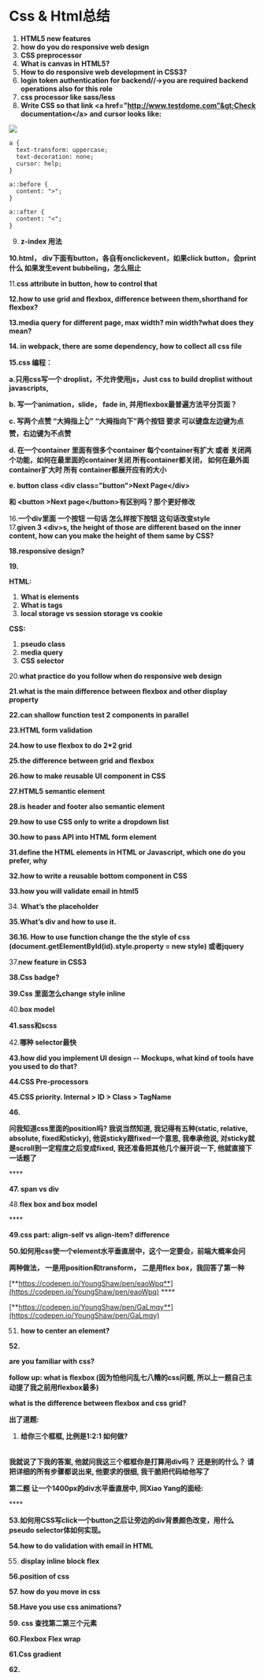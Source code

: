 # Css & Html总结

1. **HTML5 new features**
2. **how do you do responsive web design**
3. **CSS preprocessor**
4. **What is canvas in HTML5?**
5. **How to do responsive web development in CSS3?**
6. **login token authentication for backend//-&gt;you are required backend operations also for this role** 
7. **css processor like sass/less** 
8. **Write CSS so that link &lt;a href="http://www.testdome.com"&gt;Check documentation&lt;/a&gt; and cursor looks like:**

![](https://lh6.googleusercontent.com/4oiIqyYZV5c4e6XwI93DA7buDaECfVhSicUUmbuRxq-3Ic9rVLk9h3DisHRfp-ltlz1MeY02O87VDOoSDj-4Y3Gw2c6OgtIyj-D9MFWQbPRPFtP4rp2gmQh7xxV3_qcjINe5SoXe)

```text
a {
  text-transform: uppercase;
  text-decoration: none;
  cursor: help;
}

a::before {
  content: ">";
}

a::after {
  content: "<";
}

```

9. **z-index 用法**

**10.html， div下面有button，各自有onclickevent，如果click button，会print什么 如果发生event bubbeling，怎么阻止**  


11.**css attribute in button, how to control that**

**12.how to use grid and flexbox, difference between them,shorthand for flexbox?**

**13.media query for different page, max width? min width?what does they mean?**

**14. in webpack, there are some dependency, how to collect all css file**

**15.css 编程：**

 **a.只用css写一个 droplist，不允许使用js，Just css to build droplist without javascripts,**

**b. 写一个animation，slide， fade in, 并用flexbox最普遍方法平分页面？**

**c. 写两个点赞 “大拇指上👆” “大拇指向下”两个按钮 要求 可以键盘左边键为点赞，右边键为不点赞**

**d. 在一个container 里面有很多个container 每个container有扩大 或者 关闭两个功能，如何在最里面的container关闭 所有container都关闭， 如何在最外面container扩大时 所有 container都展开应有的大小**

**e. button class &lt;div class="button"&gt;Next Page&lt;/div&gt;**

**和 &lt;button &gt;Next page&lt;/button&gt;有区别吗？那个更好修改**  


16.**一个div里面 一个按钮 一句话 怎么样按下按钮 这句话改变style**  
17.**given 3 &lt;div&gt;s, the height of those are different based on the inner content, how can you make the height of them same by CSS?**

**18.responsive design?**

**19.**

 **HTML:**

1. **What is elements**
2. **What is tags**
3. **local storage vs session storage vs cookie**

**CSS:**

1. **pseudo class**
2. **media query**
3. **CSS selector**

20.**what practice do you follow when do responsive web design**

**21.what is the main difference between flexbox and other display property**

**22.can shallow function test 2 components in parallel**

**23.HTML form validation**

**24.how to use flexbox to do 2\*2 grid**

**25.the difference between grid and flexbox**

**26.how to make reusable UI component in CSS**

**27.HTML5 semantic element**

**28.is header and footer also semantic element**

**29.how to use CSS only to write a dropdown list**

**30.how to pass API into HTML form element**

**31.define the HTML elements in HTML or Javascript, which one do you prefer, why**

**32.how to write a reusable bottom component in CSS**

**33.how you will validate email in html5**  


34. **What’s the placeholder**

**35.What’s div and how to use it.**

**36.16. How to use function change the the style of css \(document.getElementById\(id\).style.property = new style\) 或者jquery**  


37.**new feature in CSS3**

**38.Css badge?**

**39.Css 里面怎么change style inline**

40.**box model**

**41.sass和scss**

  
  
42.**哪种 selector最快**

**43.how did you implement UI design -- Mockups, what kind of tools have you used to do that?**

**44.CSS Pre-processors** 

**45.CSS priority. Internal &gt; ID &gt; Class &gt; TagName**

**46.**

**问我知道css里面的position吗? 我说当然知道, 我记得有五种\(static, relative, absolute, fixed和sticky\), 他说sticky跟fixed一个意思, 我奉承他说, 对sticky就是scroll到一定程度之后变成fixed, 我还准备把其他几个展开说一下, 他就直接下一话题了**

\*\*\*\*

**47. span vs div**

48.**flex box and box model**

\*\*\*\*

**49.css part: align-self vs align-item? difference**

**50.如何用css使一个element水平垂直居中，这个一定要会，前端大概率会问**

**两种做法， 一是用position和transform， 二是用flex box，我回答了第一种**

[**https://codepen.io/YoungShaw/pen/eaoWpq**](https://codepen.io/YoungShaw/pen/eaoWpq)  ****

[**https://codepen.io/YoungShaw/pen/GaLmqy**](https://codepen.io/YoungShaw/pen/GaLmqy)  


51. **how to center an element?**

**52.**

**are you familiar with css?** 

**follow up: what is flexbox \(因为怕他问乱七八糟的css问题, 所以上一题自己主动提了我之前用flexbox最多\)**

**what is the difference between flexbox and css grid?**

**出了道题:**

1. **给你三个框框, 比例是1:2:1 如何做?**

|  |  |  |
| :--- | :--- | :--- |


**我就说了下我的答案, 他就问我这三个框框你是打算用div吗？ 还是别的什么？ 请把详细的所有步骤都说出来, 他要求的很细, 我干脆把代码给他写了**

**第二题 让一个1400px的div水平垂直居中, 同Xiao Yang的面经:**

\*\*\*\*

**53.如何用CSS写click一个button之后让旁边的div背景颜色改变，用什么pseudo selector体如何实现。**

**54.how to do validation with email in HTML**

55. **display inline block flex**

**56.position of css**

**57. how do you move in css**

**58.Have you use css animations?**

**59. css 查找第二第三个元素**

**60.Flexbox Flex wrap**

**61.Css gradient**

**62.**

